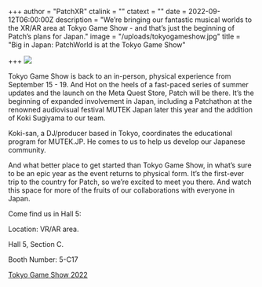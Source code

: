 +++
author = "PatchXR"
ctalink = ""
ctatext = ""
date = 2022-09-12T06:00:00Z
description = "We’re bringing our fantastic musical worlds to the XR/AR area at Tokyo Game Show - and that’s just the beginning of Patch’s plans for Japan."
image = "/uploads/tokyogameshow.jpg"
title = "Big in Japan: PatchWorld is at the Tokyo Game Show"

+++
![](/uploads/tokyogameshow.jpg)

Tokyo Game Show is back to an in-person, physical experience from September 15 - 19. And Hot on the heels of a fast-paced series of summer updates and the launch on the Meta Quest Store, Patch will be there. It’s the beginning of expanded involvement in Japan, including a Patchathon at the renowned audiovisual festival MUTEK Japan later this year and the addition of Koki Sugiyama to our team.

Koki-san, a DJ/producer based in Tokyo, coordinates the educational program for MUTEK.JP. He comes to us to help us develop our Japanese community.

And what better place to get started than Tokyo Game Show, in what’s sure to be an epic year as the event returns to physical form. It’s the first-ever trip to the country for Patch, so we’re excited to meet you there. And watch this space for more of the fruits of our collaborations with everyone in Japan.

Come find us in Hall 5:

Location: VR/AR area.

Hall 5, Section C.

Booth Number: 5-C17

[Tokyo Game Show 2022](https://tgs.nikkeibp.co.jp/tgs/2022/en/index.html)